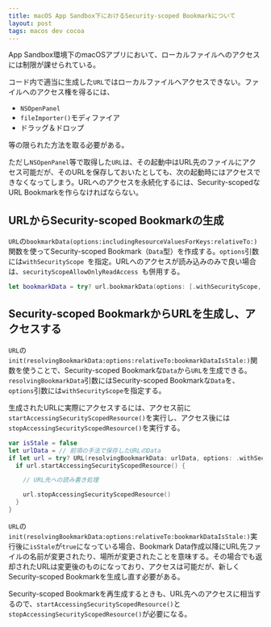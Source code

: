 ```yaml
---
title: macOS App Sandbox下におけるSecurity-scoped Bookmarkについて
layout: post
tags: macos dev cocoa
---
```

App Sandbox環境下のmacOSアプリにおいて、ローカルファイルへのアクセスには制限が課せられている。

コード内で適当に生成した`URL`ではローカルファイルへアクセスできない。ファイルへのアクセス権を得るには、

- `NSOpenPanel`
- `fileImporter()`モディファイア
- ドラッグ＆ドロップ

等の限られた方法を取る必要がある。

ただし`NSOpenPanel`等で取得した`URL`は、その起動中はURL先のファイルにアクセス可能だが、そのURLを保存しておいたとしても、次の起動時にはアクセスできなくなってしまう。URLへのアクセスを永続化するには、Security-scopedなURL Bookmarkを作らなければならない。

## URLからSecurity-scoped Bookmarkの生成

`URL`の`bookmarkData(options:includingResourceValuesForKeys:relativeTo:)`関数を使ってSecurity-scoped Bookmark（`Data`型）を作成する。`options`引数には`withSecurityScope `を指定。URLへのアクセスが読み込みのみで良い場合は、`securityScopeAllowOnlyReadAccess `も併用する。

```swift
let bookmarkData = try? url.bookmarkData(options: [.withSecurityScope, .securityScopeAllowOnlyReadAccess], includingResourceValuesForKeys: nil, relativeTo: nil)
```

## Security-scoped BookmarkからURLを生成し、アクセスする

`URL`の`init(resolvingBookmarkData:options:relativeTo:bookmarkDataIsStale:)`関数を使うことで、Security-scoped Bookmarkな`Data`から`URL`を生成できる。`resolvingBookmarkData`引数にはSecurity-scoped Bookmarkな`Data`を、`options`引数には`withSecurityScope`を指定する。

生成されたURLに実際にアクセスするには、アクセス前に`startAccessingSecurityScopedResource()`を実行し、アクセス後には`stopAccessingSecurityScopedResource()`を実行する。

```swift
var isStale = false
let urlData = // 前項の手法で保存したURLのData
if let url = try? URL(resolvingBookmarkData: urlData, options: .withSecurityScope, relativeTo: nil, bookmarkDataIsStale: &isStale) {
  if url.startAccessingSecurityScopedResource() {

    // URL先への読み書き処理

    url.stopAccessingSecurityScopedResource()
  }
}
```

`URL`の`init(resolvingBookmarkData:options:relativeTo:bookmarkDataIsStale:)`実行後に`isStale`が`true`になっている場合、Bookmark Data作成以降にURL先ファイルの名前が変更されたり、場所が変更されたことを意味する。その場合でも返却されたURLは変更後のものになっており、アクセスは可能だが、新しくSecurity-scoped Bookmarkを生成し直す必要がある。

Security-scoped Bookmarkを再生成するときも、URL先へのアクセスに相当するので、`startAccessingSecurityScopedResource()`と`stopAccessingSecurityScopedResource()`が必要になる。
